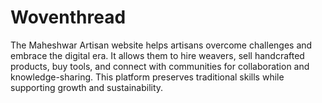 # Woventhread
The Maheshwar Artisan website helps artisans overcome challenges and embrace the digital era. It allows them to hire weavers, sell handcrafted products, buy tools, and connect with communities for collaboration and knowledge-sharing. This platform preserves traditional skills while supporting growth and sustainability.

